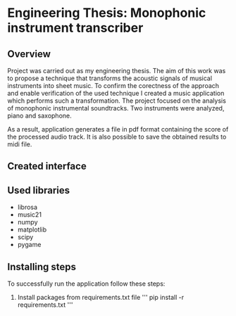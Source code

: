 # Engineering Thesis: Monophonic instrument transcriber

## Overview
Project was carried out as my engineering thesis. The aim of this work was to propose a technique that transforms the acoustic signals of musical instruments into sheet music. To confirm the corectness of the approach and enable verification of the used technique I created a music application which performs such a transformation. 
The project focused on the analysis of monophonic instrumental soundtracks. Two instruments were analyzed, piano and saxophone.

As a result, application generates a file in pdf format containing the score of the processed audio track. It is also possible to save the obtained results to midi file. 

## Created interface

## Used libraries

- librosa
- music21
- numpy
- matplotlib
- scipy
- pygame

## Installing steps

To successfully run the application follow these steps:
1. Install packages from requirements.txt file
'''
pip install -r requirements.txt
'''
